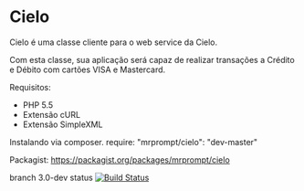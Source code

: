 Cielo
=====

Cielo é uma classe cliente para o web service da Cielo.

Com esta classe, sua aplicação será capaz de realizar transações
a Crédito e Débito com cartões VISA e Mastercard.

Requisitos: 
* PHP 5.5
* Extensão cURL
* Extensão SimpleXML


Instalando via composer.
    require: "mrprompt/cielo": "dev-master"  

Packagist:
	https://packagist.org/packages/mrprompt/cielo



branch 3.0-dev status
[![Build Status](https://travis-ci.org/mrprompt/Cielo.png?branch=3.0-dev)](https://travis-ci.org/mrprompt/Cielo)
